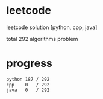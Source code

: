 # leetcode
leetcode solution [python, cpp, java]

total 292 algorithms problem
# progress	
	python 187 / 292
	cpp    0   / 292
	java   0   / 292
